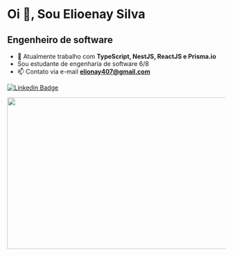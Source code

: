 # Oi 👋, Sou Elioenay Silva
## Engenheiro de software
- 🌱 Atualmente trabalho com **TypeScript, NestJS, ReactJS e Prisma.io**
- Sou estudante de engenharia de software 6/8
- 📫 Contato via e-mail **elionay407@gmail.com**

[![Linkedin Badge](https://img.shields.io/badge/LinkedIn-0077B5?style=for-the-badge&logo=linkedin&logoColor=white&link=https://www.linkedin.com/in/elioenays)](https://www.linkedin.com/in/elioenays)

<img src="https://wakatime.com/share/@elioenay/5fba6a70-c37b-4123-9a01-14015084727e.svg" width="550" height="350">
